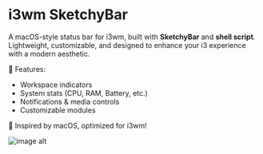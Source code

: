 # i3wm SketchyBar

A macOS-style status bar for i3wm, built with **SketchyBar** and **shell script**.  
Lightweight, customizable, and designed to enhance your i3 experience with a modern aesthetic.  

🚀 Features:
- Workspace indicators  
- System stats (CPU, RAM, Battery, etc.)  
- Notifications & media controls  
- Customizable modules  

🎨 Inspired by macOS, optimized for i3wm!  

![image alt]([https://github.com/MungkornHorpanich/sketchybar_i3wm_bar/blob/30e47935bdaea9a0b06a63e189972351f8834065/i3wm_bar%20for%20macos.png](https://github.com/MungkornHorpanich/sketchybar_i3wm_bar/blob/811d3450be68333a66984b85fd651ca95ea619de/example1.png))

